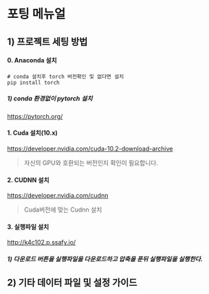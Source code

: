 # 포팅 메뉴얼

## 1) 프로젝트 세팅 방법

#### 0. Anaconda 설치

```
# conda 설치후 torch 버전확인 및 없다면 설치
pip install torch
```

##### 1) conda 환경없이 pytorch 설치

https://pytorch.org/

#### 1. Cuda 설치(10.x)

https://developer.nvidia.com/cuda-10.2-download-archive

> 자신의 GPU와 호환되는 버전인지 확인이 필요합니다.

#### 2. CUDNN 설치

https://developer.nvidia.com/cudnn

> Cuda버전에 맞는 Cudnn 설치

#### 3. 실행파일 설치

http://k4c102.p.ssafy.io/

##### 1) 다운로드 버튼을 실행파일을 다운로드하고 압축을 푼뒤 실행파일을 실행한다.

##### 





## 2) 기타 데이터 파일 및 설정 가이드

#### 


